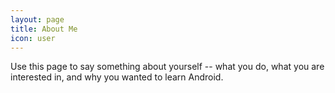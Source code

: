 ```yaml
---
layout: page
title: About Me
icon: user
---
```


<p class="message">
  Use this page to say something about yourself -- what you do, what you are interested in, and why you wanted to learn Android.
</p>


